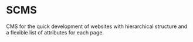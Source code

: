 # SCMS
CMS for the quick development of websites with hierarchical structure and a flexible list of attributes for each page.